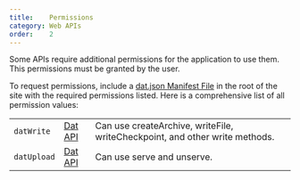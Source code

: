 ```yaml
---
title:    Permissions
category: Web APIs
order:    2
---
```


Some APIs require additional permissions for the application to use them.
This permissions must be granted by the user.

To request permissions, include a [dat.json Manifest File](/docs/apis/manifest.html) in the root of the site with the required permissions listed.
Here is a comprehensive list of all permission values:

<table class="doc-table">
  <tr>
    <td class="unbreakable"><code>datWrite</code></td>
    <td class="unbreakable"><a href="/docs/apis/dat.html#permissions">Dat API</a></td>
    <td>Can use createArchive, writeFile, writeCheckpoint, and other write methods.</td>
  </tr>
  <tr>
    <td class="unbreakable"><code>datUpload</code></td>
    <td class="unbreakable"><a href="/docs/apis/dat.html#permissions">Dat API</a></td>
    <td>Can use serve and unserve.</td>
  </tr>
</table>